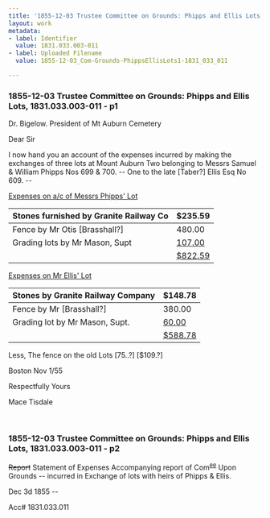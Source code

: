 ```yaml
---
title: '1855-12-03 Trustee Committee on Grounds: Phipps and Ellis Lots, 1831.033.003-011'
layout: work
metadata:
- label: Identifier
  value: 1831.033.003-011
- label: Uploaded Filename
  value: 1855-12-03_Com-Grounds-PhippsEllisLots1-1831_033_011

---
```

<div class="pages">
<div id="page-25083653">
<h3><a name="page-25083653">1855-12-03 Trustee Committee on Grounds: Phipps and Ellis Lots, 1831.033.003-011 - p1</a></h3>
<div class="page-content">
<p>Dr. Bigelow. President of Mt Auburn Cemetery</p>
<p>Dear Sir</p>
<p>I now<span class='line-break'> </span>hand you an account of the expenses incurred by<span class='line-break'> </span>making the exchanges of three lots at Mount Auburn<span class='line-break'> </span>Two belonging to Messrs Samuel &amp; William Phipps<span class='line-break'> </span>Nos 699 &amp; 700. -- One to the late [Taber?] Ellis Esq<span class='line-break'> </span>No 609. --</p>
<p><u>Expenses on a/c of Messrs Phipps' Lot</u></p>
<p><table class='tabular'><thead><span class='line-break'> </span><tr><th>Stones furnished by Granite Railway Co</th> <th>$235.59<span class='line-break'> </span></th></tr></thead> <tbody> <tr><td>Fence by Mr Otis [Brasshall?]</td> <td>480.00</td> </tr> <tr><td>Grading lots by Mr Mason, Supt</td> <td><u>107.00</u></td> </tr> <tr><td/> <td><u>$822.59</u></td> </tr> </tbody> </table> <u>Expenses on Mr Ellis' Lot</u></p>
<p><table class='tabular'><thead><span class='line-break'> </span><tr><th>Stones by Granite Railway Company</th> <th>$148.78<span class='line-break'> </span></th></tr></thead> <tbody> <tr><td>Fence by Mr [Brasshall?]</td> <td>380.00</td> </tr> <tr><td>Grading lot by Mr Mason, Supt.</td> <td><u>60.00</u></td> </tr> <tr><td/> <td><u>$588.78</u></td> </tr> </tbody> </table> Less, The fence on the old Lots [75..?] [$109.?]</p>
<p>Boston <date when='1855-11-01'>Nov 1/55</date></p>
<p>Respectfully Yours</p>
<p>Mace Tisdale</p>
</div>
</div>
<br />
<div id="page-25083654">
<h3><a name="page-25083654">1855-12-03 Trustee Committee on Grounds: Phipps and Ellis Lots, 1831.033.003-011 - p2</a></h3>
<div class="page-content">
<p><del>Report</del> Statement of Expenses<span class='line-break'> </span>Accompanying report of Com<sup><u>ee</u></sup><span class='line-break'> </span>Upon Grounds -- incurred in<span class='line-break'> </span>Exchange of lots with heirs of<span class='line-break'> </span>Phipps &amp; Ellis.</p>
<p><date when='1855-12-03'>Dec 3d 1855</date> --</p>
<p>Acc#<span class='line-break'> </span>1831.033.011</p>
</div>
</div>
<br />
</div>
